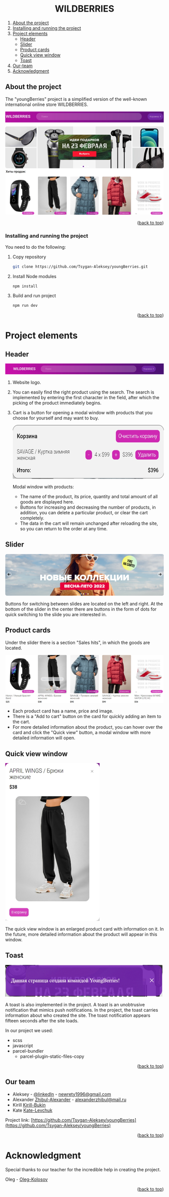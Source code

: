 <div id="top"></div>

  <h1 align="center">WILDBERRIES</h1>

  <ol>
    <li>
      <a href="#About-the-project">About the project</a>
    </li>
    <li><a href="#Installing-and-running-the-project">Installing and running the project</a></li>
    <li>
        <a href="#Project-elements">Project elements</a>
        <ul>
            <li><a href="#Header">Header</a></li>
            <li><a href="#Slider">Slider</a></li>
            <li><a href="#Product-cards">Product cards</a></li>
            <li><a href="#Quick-view-window">Quick view window</a></li>
            <li><a href="#Toast">Toast</a></li>
        </ul>
    </li>
    <li><a href="#Our team">Our-team</a></li>
    <li><a href="#acknowledgment">Acknowledgment</a></li>
    
  </ol>

## About the project

The "youngBerries" project is a simplified version of the well-known international online store WILDBERRIES.

[<img alt="project" src="./readME-image/wildberries.jpg"/>]()

<p align="right">(<a href="#top">back to top</a>)</p>

### Installing and running the project

You need to do the following:

1. Copy repository
   ```sh
   git clone https://github.com/Tsygan-Aleksey/youngBerries.git
   ```
2. Install Node modules
   ```sh
   npm install
   ```
3. Build and run project
   ```sh
   npm run dev
   ```
   <p align="right">(<a href="#top">back to top</a>)</p>

# Project elements

## Header

[<img alt="header" src="./readME-image/header.jpg"/>]()

1. Website logo.
2. You can easily find the right product using the search. The search is implemented by entering the first character in the field, after which the picking of the product immediately begins.
3. Cart is a button for opening a modal window with products that you choose for yourself and may want to buy.

   [<img height="170" alt="basket" width="500" src="./readME-image/basket.jpg"/>]()

   Modal window with products:

   - The name of the product, its price, quantity and total amount of all goods are displayed here.
   - Buttons for increasing and decreasing the number of products, in addition, you can delete a particular product, or clear the cart completely.
   - The data in the cart will remain unchanged after reloading the site, so you can return to the order at any time.

## Slider

[<img alt="slider" src="./readME-image/slider.jpg"/>]()

Buttons for switching between slides are located on the left and right. At the bottom of the slider in the center there are buttons in the form of dots for quick switching to the slide you are interested in.

## Product cards

Under the slider there is a section "Sales hits", in which the goods are located.

[<img alt="cards" height="" src="./readME-image/cards.jpg" width=""/>]()

- Each product card has a name, price and image.
- There is a "Add to cart" button on the card for quickly adding an item to the cart.
- For more detailed information about the product, you can hover over the card and click the "Quick view" button, a modal window with more detailed information will open.

## Quick view window

[<img height="500" width="300" alt="Quick view window" src="./readME-image/quick-view.jpg"/>]()

The quick view window is an enlarged product card with information on it. In the future, more detailed information about the product will appear in this window.

## Toast

[<img alt="тост" height="100" width="500" src="./readME-image/toast.jpg"/>]()

A toast is also implemented in the project. A toast is an unobtrusive notification that mimics push notifications. In the project, the toast carries information about who created the site. The toast notification appears fifteen seconds after the site loads.

In our project we used:

- scss
- javascript
- parcel-bundler
  - parcel-plugin-static-files-copy

<p align="right">(<a href="#top">back to top</a>)</p>

## Our team

- Aleksey - [@linkedIn](https://www.linkedin.com/in/aleksey-tsygan-978a6a228/) - newrety1996@gmail.com
- Alexander [Zhibul-Alexander](https://github.com/Zhibul-Alexander) - alexanderzhibul@mail.ru
- Kirill [Kirill-Bukin](https://github.com/Kirill-Bukin)
- Kate [Kate-Levchuk](https://github.com/Kate-Levchuk)

Project link: [https://github.com/Tsygan-Aleksey/youngBerries](https://github.com/Tsygan-Aleksey/youngBerries)

<p align="right">(<a href="#top">back to top</a>)</p>

# Acknowledgment

Special thanks to our teacher for the incredible help in creating the project.

Oleg - [Oleg-Kolosov](https://github.com/Oleg-Kolosov)

<p align="right">(<a href="#top">back to top</a>)</p>
